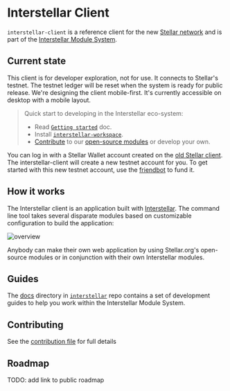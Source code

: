 Interstellar Client
=============================

`interstellar-client` is a reference client for the new [Stellar network](https://github.com/stellar/stellar-core) and is part of the [Interstellar Module System](https://github.com/stellar/interstellar).

## Current state
This client is for developer exploration, not for use. It connects to Stellar's testnet. The testnet ledger will be reset when the system is ready for public release. We're designing the client mobile-first. It's currently accessible on desktop with a mobile layout.

> Quick start to developing in the Interstellar eco-system:
>
> * Read [`Getting started`](https://github.com/stellar/interstellar/tree/master/docs) doc.
> * Install [`interstellar-workspace`](https://github.com/stellar/interstellar-workspace).
> * [Contribute](CONTRIBUTING.md) to our [open-source modules](https://github.com/stellar/interstellar/blob/master/docs/module-list.md) or develop your own.

You can log in with a Stellar Wallet account created on the [old Stellar client](https://launch.stellar.org/#/register). The interstellar-client will create a new testnet account for you. To get started with this new testnet account, use the [friendbot](https://www.stellar.org/galaxy#friendbot) to fund it.

## How it works
The Interstellar client is an application built with [Interstellar](https://github.com/stellar/interstellar). The command line tool takes several disparate modules based on customizable configuration to build the application:

![overview](https://www.stellar.org/wp-content/uploads/2015/06/interstellar-overview.png)

Anybody can make their own web application by using Stellar.org's open-source modules or in conjunction with their own Interstellar modules.

## Guides

The [docs](https://github.com/stellar/interstellar/tree/master/docs) directory in [`interstellar`](https://github.com/stellar/interstellar) repo contains a set of development guides to help you work within the Interstellar Module System.

## Contributing

See the [contribution file](CONTRIBUTING.md) for full details

## Roadmap

TODO: add link to public roadmap
